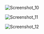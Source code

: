 
![Screenshot_10](https://github.com/user-attachments/assets/64ced01d-18b1-4555-ab2f-b03363c55ae3)


![Screenshot_11](https://github.com/user-attachments/assets/91e2cc2f-ea20-44e0-8ae5-e1b18306e50b)



![Screenshot_12](https://github.com/user-attachments/assets/67538806-0de8-4f7b-a872-f275e68b65aa)
